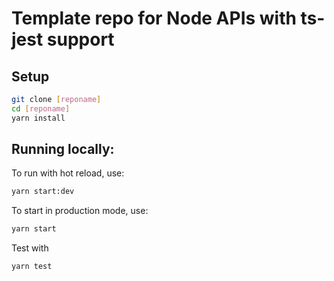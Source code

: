 # Template repo for Node APIs with ts-jest support

## Setup
```bash
git clone [reponame]
cd [reponame]
yarn install
```

## Running locally:
To run with hot reload, use:
```bash
yarn start:dev
```

To start in production mode, use:
```bash
yarn start
```

Test with
```bash
yarn test
```
